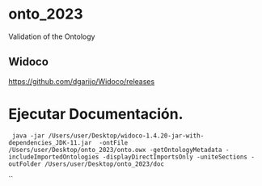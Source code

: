 # onto_2023

Validation of the Ontology 






## Widoco

https://github.com/dgarijo/Widoco/releases

# Ejecutar Documentación.
```
 java -jar /Users/user/Desktop/widoco-1.4.20-jar-with-dependencies_JDK-11.jar  -ontFile /Users/user/Desktop/onto_2023/onto.owx -getOntologyMetadata -includeImportedOntologies -displayDirectImportsOnly -uniteSections -outFolder /Users/user/Desktop/onto_2023/doc
 ````
``